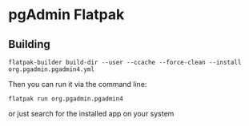 # pgAdmin Flatpak

## Building

```
flatpak-builder build-dir --user --ccache --force-clean --install org.pgadmin.pgadmin4.yml
```

Then you can run it via the command line:

```
flatpak run org.pgadmin.pgadmin4
```

or just search for the installed app on your system
